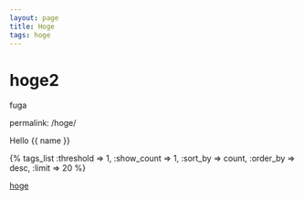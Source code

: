 ```yaml
---
layout: page
title: Hoge
tags: hoge
---
```


# hoge2

fuga

permalink: /hoge/

Hello {{ name }}

<div class="article-tag">
  {% tags_list :threshold => 1, :show_count => 1, :sort_by => count, :order_by => desc, :limit => 20 %}
</div>

[hoge](ほげふが)

